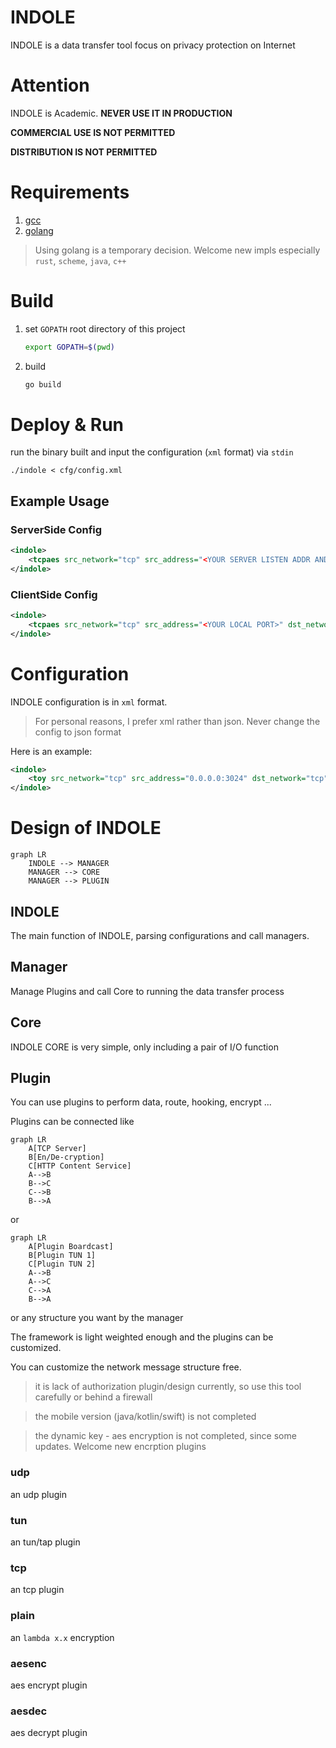 # INDOLE

INDOLE is a data transfer tool focus on privacy protection on Internet

# Attention

INDOLE is Academic. **NEVER USE IT IN PRODUCTION**

**COMMERCIAL USE IS NOT PERMITTED**

**DISTRIBUTION IS NOT PERMITTED**

# Requirements

1. [gcc](https://gcc.gnu.org/)
2. [golang](https://golang.org/)

> Using golang is a temporary decision. Welcome new impls especially `rust`, `scheme`, `java`, `c++`

# Build

1. set `GOPATH` root directory of this project
   ```sh
   export GOPATH=$(pwd)
   ```
2. build
   ```sh
   go build
   ```

# Deploy & Run

run the binary built and input the configuration (`xml` format) via `stdin`

```
./indole < cfg/config.xml
```

## Example Usage

### ServerSide Config

```xml
<indole>
    <tcpaes src_network="tcp" src_address="<YOUR SERVER LISTEN ADDR AND PORT>" dst_network="tcp" dst_address="<YOUR LOCAL PROXY ADDR AND PORT ON SERVER>" buf_size="4194304" hex_key="<YOUR AES KEY>" limit="65536" server="true"/>
</indole>
```

### ClientSide Config

```xml
<indole>
    <tcpaes src_network="tcp" src_address="<YOUR LOCAL PORT>" dst_network="tcp" dst_address="<YOUR SERVER ADDRESS AND PORT>" buf_size="4194304" hex_key="<YOUR AES KEY>" limit="65536"/>
</indole>
```

# Configuration

INDOLE configuration is in `xml` format.

> For personal reasons, I prefer xml rather than json. Never change the config to json format

Here is an example:

```xml
<indole>
    <toy src_network="tcp" src_address="0.0.0.0:3024" dst_network="tcp" dst_address="localhost:8118" buf_size="1024"/>
</indole>
```

# Design of INDOLE

```mermaid
graph LR
    INDOLE --> MANAGER
    MANAGER --> CORE
    MANAGER --> PLUGIN
```

## INDOLE

The main function of INDOLE, parsing configurations and call managers.

## Manager

Manage Plugins and call Core to running the data transfer process

## Core

INDOLE CORE is very simple, only including a pair of I/O function

## Plugin

You can use plugins to perform data, route, hooking, encrypt ...

Plugins can be connected like

```mermaid
graph LR
    A[TCP Server]
    B[En/De-cryption]
    C[HTTP Content Service]
    A-->B
    B-->C
    C-->B
    B-->A
```

or

```mermaid
graph LR
    A[Plugin Boardcast]
    B[Plugin TUN 1]
    C[Plugin TUN 2]
    A-->B
    A-->C
    C-->A
    B-->A
```

or any structure you want by the manager

The framework is light weighted enough and the plugins can be customized.

You can customize the network message structure free.

> it is lack of authorization plugin/design currently, so use this tool carefully or behind a firewall

> the mobile version (java/kotlin/swift) is not completed

> the dynamic key - aes encryption is not completed, since some updates. Welcome new encrption plugins

### udp

an udp plugin

### tun

an tun/tap plugin

### tcp

an tcp plugin

### plain

an `lambda x.x` encryption

### aesenc

aes encrypt plugin

### aesdec

aes decrypt plugin

